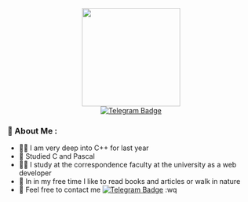 <div id="header" align="center">
<img src="https://media.giphy.com/media/i4MAH84pqe2m2aVojc/giphy.gif" width=200 height=200/>
<div id="badges">
  <a href="https://t.me/mak_aki">
    <img src="https://img.shields.io/badge/Telegram-blue?logo=Telegram&logoColor=white&style=for-the-badge" alt="Telegram Badge"/>
  </a>
</div>
</div>

### :penguin: About Me :
- 🧙‍♂️ I am very deep into C++ for last year
- 🔭 Studied C and Pascal
- 👨‍🎓 I study at the correspondence faculty at the university as a web developer
- 📖 In in my free time I like to read books and articles or walk in nature
- 📲 Feel free to contact me [![Telegram Badge](https://img.shields.io/badge/Telegram-blue?logo=Telegram&logoColor=white&style=for-the-badge)]("https://t.me/mak_aki")
 :wq
<!--
**maxnet663/maxnet663** is a ✨ _special_ ✨ repository because its `README.md` (this file) appears on your GitHub profile.

Here are some ideas to get you started:

- 🔭 I’m currently working on ...
- 🌱 I’m currently learning ...
- 👯 I’m looking to collaborate on ...
- 🤔 I’m looking for help with ...
- 💬 Ask me about ...
- 📫 How to reach me: ...
- 😄 Pronouns: ...
- ⚡ Fun fact: ...
-->
